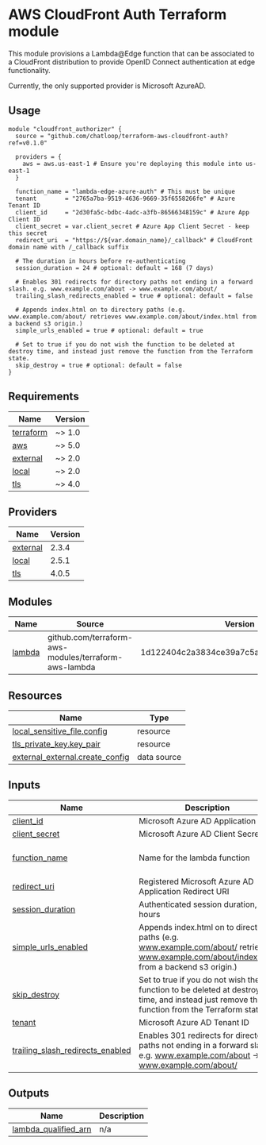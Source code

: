 # AWS CloudFront Auth Terraform module

This module provisions a Lambda@Edge function that can be associated to a
CloudFront distribution to provide OpenID Connect authentication at edge functionality.

Currently, the only supported provider is Microsoft AzureAD.

## Usage

<!-- markdownlint-disable -->
```hcl
module "cloudfront_authorizer" {
  source = "github.com/chatloop/terraform-aws-cloudfront-auth?ref=v0.1.0"

  providers = {
    aws = aws.us-east-1 # Ensure you're deploying this module into us-east-1
  }

  function_name = "lambda-edge-azure-auth" # This must be unique
  tenant        = "2765a7ba-9519-4636-9669-35f6558266fe" # Azure Tenant ID
  client_id     = "2d30fa5c-bdbc-4adc-a3fb-86566348159c" # Azure App Client ID
  client_secret = var.client_secret # Azure App Client Secret - keep this secret
  redirect_uri  = "https://${var.domain_name}/_callback" # CloudFront domain name with /_callback suffix

  # The duration in hours before re-authenticating
  session_duration = 24 # optional: default = 168 (7 days)

  # Enables 301 redirects for directory paths not ending in a forward slash. e.g. www.example.com/about -> www.example.com/about/
  trailing_slash_redirects_enabled = true # optional: default = false

  # Appends index.html on to directory paths (e.g. www.example.com/about/ retrieves www.example.com/about/index.html from a backend s3 origin.)
  simple_urls_enabled = true # optional: default = true

  # Set to true if you do not wish the function to be deleted at destroy time, and instead just remove the function from the Terraform state.
  skip_destroy = true # optional: default = false
}
```
<!-- markdownlint-restore -->

<!-- markdownlint-disable -->
<!-- BEGIN_TF_DOCS -->
## Requirements

| Name | Version |
|------|---------|
| <a name="requirement_terraform"></a> [terraform](#requirement\_terraform) | ~> 1.0 |
| <a name="requirement_aws"></a> [aws](#requirement\_aws) | ~> 5.0 |
| <a name="requirement_external"></a> [external](#requirement\_external) | ~> 2.0 |
| <a name="requirement_local"></a> [local](#requirement\_local) | ~> 2.0 |
| <a name="requirement_tls"></a> [tls](#requirement\_tls) | ~> 4.0 |

## Providers

| Name | Version |
|------|---------|
| <a name="provider_external"></a> [external](#provider\_external) | 2.3.4 |
| <a name="provider_local"></a> [local](#provider\_local) | 2.5.1 |
| <a name="provider_tls"></a> [tls](#provider\_tls) | 4.0.5 |

## Modules

| Name | Source | Version |
|------|--------|---------|
| <a name="module_lambda"></a> [lambda](#module\_lambda) | github.com/terraform-aws-modules/terraform-aws-lambda | 1d122404c2a3834ce39a7c5a319a3e754d5b0c29 |

## Resources

| Name | Type |
|------|------|
| [local_sensitive_file.config](https://registry.terraform.io/providers/hashicorp/local/latest/docs/resources/sensitive_file) | resource |
| [tls_private_key.key_pair](https://registry.terraform.io/providers/hashicorp/tls/latest/docs/resources/private_key) | resource |
| [external_external.create_config](https://registry.terraform.io/providers/hashicorp/external/latest/docs/data-sources/external) | data source |

## Inputs

| Name | Description | Type | Default | Required |
|------|-------------|------|---------|:--------:|
| <a name="input_client_id"></a> [client\_id](#input\_client\_id) | Microsoft Azure AD Application ID | `string` | n/a | yes |
| <a name="input_client_secret"></a> [client\_secret](#input\_client\_secret) | Microsoft Azure AD Client Secret | `string` | n/a | yes |
| <a name="input_function_name"></a> [function\_name](#input\_function\_name) | Name for the lambda function | `string` | `"lambda-edge-azure-auth"` | no |
| <a name="input_redirect_uri"></a> [redirect\_uri](#input\_redirect\_uri) | Registered Microsoft Azure AD Application Redirect URI | `string` | n/a | yes |
| <a name="input_session_duration"></a> [session\_duration](#input\_session\_duration) | Authenticated session duration, in hours | `number` | `168` | no |
| <a name="input_simple_urls_enabled"></a> [simple\_urls\_enabled](#input\_simple\_urls\_enabled) | Appends index.html on to directory paths (e.g. www.example.com/about/ retrieves www.example.com/about/index.html from a backend s3 origin.) | `bool` | `true` | no |
| <a name="input_skip_destroy"></a> [skip\_destroy](#input\_skip\_destroy) | Set to true if you do not wish the function to be deleted at destroy time, and instead just remove the function from the Terraform state. | `bool` | `false` | no |
| <a name="input_tenant"></a> [tenant](#input\_tenant) | Microsoft Azure AD Tenant ID | `string` | n/a | yes |
| <a name="input_trailing_slash_redirects_enabled"></a> [trailing\_slash\_redirects\_enabled](#input\_trailing\_slash\_redirects\_enabled) | Enables 301 redirects for directory paths not ending in a forward slash. e.g. www.example.com/about -> www.example.com/about/ | `bool` | `false` | no |

## Outputs

| Name | Description |
|------|-------------|
| <a name="output_lambda_qualified_arn"></a> [lambda\_qualified\_arn](#output\_lambda\_qualified\_arn) | n/a |
<!-- END_TF_DOCS -->
<!-- markdownlint-restore -->
